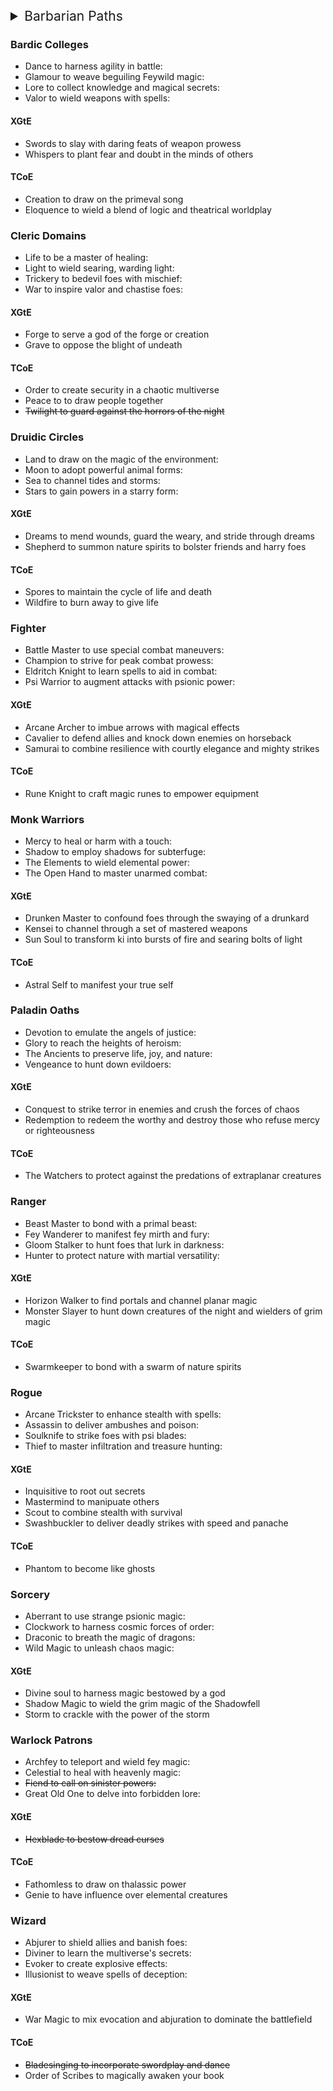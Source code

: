<details>
<summary style="font-size: 1.5em;"> Barbarian Paths</summary>

- Berserker to unleash raw violence
- Wild Heart to manifest kinship with animals
- World Tree to tap into cosmic vitality
- Zealot to rage in union with a god
<details>
<summary style="font-size: 1.17em;">XGtE</summary>

- Ancestral Guardian to call on the spirits to protect others
- Storm Herald to channel the primal magic of the storm
</details>
<details>
<summary style="font-size: 1.17em;">TCoE</summary>

- Beast to burst forth in rage, physically transforming
- Wild Magic to manifest otherworldly magic
</details>
</details>

### Bardic Colleges
- Dance to harness agility in battle:
- Glamour to weave beguiling Feywild magic:
- Lore to collect knowledge and magical secrets:
- Valor to wield weapons with spells:
#### XGtE
- Swords to slay with daring feats of weapon prowess
- Whispers to plant fear and doubt in the minds of others
#### TCoE
- Creation to draw on the primeval song
- Eloquence to wield a blend of logic and theatrical worldplay
### Cleric Domains
- Life to be a master of healing:
- Light to wield searing, warding light:
- Trickery to bedevil foes with mischief:
- War to inspire valor and chastise foes:
#### XGtE
- Forge to serve a god of the forge or creation
- Grave to oppose the blight of undeath
#### TCoE
- Order to create security in a chaotic multiverse
- Peace to to draw people together
- ~~Twilight to guard against the horrors of the night~~
### Druidic Circles
- Land to draw on the magic of the environment:
- Moon to adopt powerful animal forms:
- Sea to channel tides and storms:
- Stars to gain powers in a starry form:
#### XGtE
- Dreams to mend wounds, guard the weary, and stride through dreams
- Shepherd to summon nature spirits to bolster friends and harry foes
#### TCoE
- Spores to maintain the cycle of life and death
- Wildfire to burn away to give life
### Fighter
- Battle Master to use special combat maneuvers:
- Champion to strive for peak combat prowess:
- Eldritch Knight to learn spells to aid in combat:
- Psi Warrior to augment attacks with psionic power:
#### XGtE
- Arcane Archer to imbue arrows with magical effects
- Cavalier to defend allies and knock down enemies on horseback
- Samurai to combine resilience with courtly elegance and mighty strikes
#### TCoE
- Rune Knight to craft magic runes to empower equipment
### Monk Warriors
- Mercy to heal or harm with a touch:
- Shadow to employ shadows for subterfuge:
- The Elements to wield elemental power:
- The Open Hand to master unarmed combat:
#### XGtE
- Drunken Master to confound foes through the swaying of a drunkard
- Kensei to channel through a set of mastered weapons
- Sun Soul to transform ki into bursts of fire and searing bolts of light 
#### TCoE
- Astral Self to manifest your true self
### Paladin Oaths
- Devotion to emulate the angels of justice:
- Glory to reach the heights of heroism:
- The Ancients to preserve life, joy, and nature:
- Vengeance to hunt down evildoers:
#### XGtE
- Conquest to strike terror in enemies and crush the forces of chaos
- Redemption to redeem the worthy and destroy those who refuse mercy or righteousness
#### TCoE
- The Watchers to protect against the predations of extraplanar creatures
### Ranger
- Beast Master to bond with a primal beast:
- Fey Wanderer to manifest fey mirth and fury:
- Gloom Stalker to hunt foes that lurk in darkness:
- Hunter to protect nature with martial versatility:
#### XGtE
- Horizon Walker to find portals and channel planar magic
- Monster Slayer to hunt down creatures of the night and wielders of grim magic
#### TCoE
- Swarmkeeper to bond with a swarm of nature spirits
### Rogue
- Arcane Trickster to enhance stealth with spells:
- Assassin to deliver ambushes and poison:
- Soulknife to strike foes with psi blades:
- Thief to master infiltration and treasure hunting:
#### XGtE
- Inquisitive to root out secrets
- Mastermind to manipuate others
- Scout to combine stealth with survival
- Swashbuckler to deliver deadly strikes with speed and panache
#### TCoE
- Phantom to become like ghosts
### Sorcery
- Aberrant to use strange psionic magic:
- Clockwork to harness cosmic forces of order:
- Draconic to breath the magic of dragons:
- Wild Magic to unleash chaos magic:
#### XGtE
- Divine soul to harness magic bestowed by a god
- Shadow Magic to wield the grim magic of the Shadowfell
- Storm to crackle with the power of the storm
### Warlock Patrons
- Archfey to teleport and wield fey magic:
- Celestial to heal with heavenly magic:
- ~~Fiend to call on sinister powers:~~
- Great Old One to delve into forbidden lore:
#### XGtE
- ~~Hexblade to bestow dread curses~~
#### TCoE
- Fathomless to draw on thalassic power
- Genie to have influence over elemental creatures
### Wizard
- Abjurer to shield allies and banish foes:
- Diviner to learn the multiverse's secrets:
- Evoker to create explosive effects:
- Illusionist to weave spells of deception:
#### XGtE
- War Magic to mix evocation and abjuration to dominate the battlefield
#### TCoE
- ~~Bladesinging  to incorporate swordplay and dance~~
- Order of Scribes to magically awaken your book